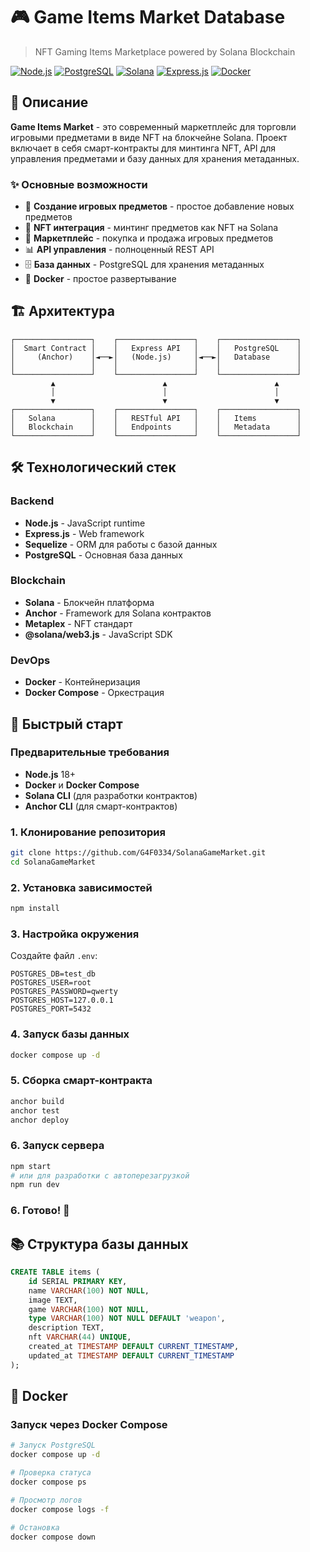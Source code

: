 # 🎮 Game Items Market Database

> NFT Gaming Items Marketplace powered by Solana Blockchain

[![Node.js](https://img.shields.io/badge/Node.js-20.x-green.svg)](https://nodejs.org/)
[![PostgreSQL](https://img.shields.io/badge/PostgreSQL-15-blue.svg)](https://postgresql.org/)
[![Solana](https://img.shields.io/badge/Solana-Mainnet-purple.svg)](https://solana.com/)
[![Express.js](https://img.shields.io/badge/Express.js-5.x-black.svg)](https://expressjs.com/)
[![Docker](https://img.shields.io/badge/Docker-Ready-blue.svg)](https://docker.com/)

## 🚀 Описание

**Game Items Market** - это современный маркетплейс для торговли игровыми предметами в виде NFT на блокчейне Solana. Проект включает в себя смарт-контракты для минтинга NFT, API для управления предметами и базу данных для хранения метаданных.

### ✨ Основные возможности

- 🎯 **Создание игровых предметов** - простое добавление новых предметов
- 🔗 **NFT интеграция** - минтинг предметов как NFT на Solana
- 🛒 **Маркетплейс** - покупка и продажа игровых предметов
- 📊 **API управления** - полноценный REST API
- 🗄️ **База данных** - PostgreSQL для хранения метаданных
- 🐳 **Docker** - простое развертывание

## 🏗️ Архитектура

```
┌─────────────────┐    ┌─────────────────┐    ┌─────────────────┐
│  Smart Contract │    │   Express API   │    │   PostgreSQL    │
│     (Anchor)    │◄──►│   (Node.js)     │◄──►│   Database      │
│                 │    │                 │    │                 │
└─────────────────┘    └─────────────────┘    └─────────────────┘
         ▲                        ▲                        ▲
         │                        │                        │
         ▼                        ▼                        ▼
┌─────────────────┐    ┌─────────────────┐    ┌─────────────────┐
│   Solana        │    │   RESTful API   │    │   Items         │
│   Blockchain    │    │   Endpoints     │    │   Metadata      │
└─────────────────┘    └─────────────────┘    └─────────────────┘
```



## 🛠️ Технологический стек

### Backend
- **Node.js** - JavaScript runtime
- **Express.js** - Web framework
- **Sequelize** - ORM для работы с базой данных
- **PostgreSQL** - Основная база данных

### Blockchain
- **Solana** - Блокчейн платформа
- **Anchor** - Framework для Solana контрактов
- **Metaplex** - NFT стандарт
- **@solana/web3.js** - JavaScript SDK

### DevOps
- **Docker** - Контейнеризация
- **Docker Compose** - Оркестрация

## 🚀 Быстрый старт

### Предварительные требования

- **Node.js** 18+ 
- **Docker** и **Docker Compose**
- **Solana CLI** (для разработки контрактов)
- **Anchor CLI** (для смарт-контрактов)

### 1. Клонирование репозитория

```bash
git clone https://github.com/G4F0334/SolanaGameMarket.git
cd SolanaGameMarket
```

### 2. Установка зависимостей

```bash
npm install
```

### 3. Настройка окружения

Создайте файл `.env`:

```env
POSTGRES_DB=test_db
POSTGRES_USER=root
POSTGRES_PASSWORD=qwerty
POSTGRES_HOST=127.0.0.1
POSTGRES_PORT=5432
```

### 4. Запуск базы данных

```bash
docker compose up -d
```

### 5. Сборка смарт-контракта

```bash
anchor build
anchor test
anchor deploy
```

### 6. Запуск сервера

```bash
npm start
# или для разработки с автоперезагрузкой
npm run dev
```

### 6. Готово! 🎉

## 📚 Структура базы данных

```sql
CREATE TABLE items (
    id SERIAL PRIMARY KEY,
    name VARCHAR(100) NOT NULL,
    image TEXT,
    game VARCHAR(100) NOT NULL,
    type VARCHAR(100) NOT NULL DEFAULT 'weapon',
    description TEXT,
    nft VARCHAR(44) UNIQUE,
    created_at TIMESTAMP DEFAULT CURRENT_TIMESTAMP,
    updated_at TIMESTAMP DEFAULT CURRENT_TIMESTAMP
);
```

## 🐳 Docker

### Запуск через Docker Compose

```bash
# Запуск PostgreSQL
docker compose up -d

# Проверка статуса
docker compose ps

# Просмотр логов
docker compose logs -f

# Остановка
docker compose down
```

</div>
